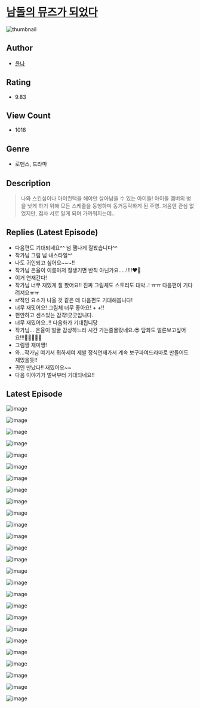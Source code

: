 # [남돌의 뮤즈가 되었다](https://comic.naver.com/bestChallenge/list?titleId=810470)
![thumbnail](https://image-comic.pstatic.net/user_contents_data/challenge_comic/2023/05/23/328858/upload_3761409703828207972_480x623.jpeg)

## Author
- [윤나](https://comic.naver.com/artistTitle?id=328858)

## Rating
- 9.83

## View Count
- 1018

## Genre
- 로맨스, 드라마

## Description
> 나와 스킨십이나 아이컨택을 해야만 살아남을 수 있는 아이돌! 아이돌 멤버의 병을 낫게 하기 위해 모든 스케줄을 동행하며 동거동락하게 된 주영. 처음엔 관심 없었지만, 점차 서로 알게 되며 가까워지는데..

## Replies (Latest Episode)
- 다음편도 기대되네요^^ 넘 잼나게 잘봤습니다^^
- 작가님 그림 넘 내스타일^^
- 나도 귀인되고 싶어요~~~!!
- 작가님 은율이 이름마저 잘생기면 반칙 아닌가요.....!!!!❤️‍🔥
- 이거 연재간다!
- 작가님 너무 재밌게 잘 봤어요!! 진짜 그림체도 스토리도 대박..! ㅠㅠ 다음편이 기다려져요ㅠㅠ
- sf적인 요소가 나올 것 같은 데 다음편도 기대해봅니다!
- 너무 재밋어요! 그림체 너무 좋아요! + +!!
- 편안하고 센스있는 감각!굿굿입니다.
- 너무 재밌어요..!! 다음화가 기대됩니당
- 작가님... 은율이 얼굴 감상하느라 시간 가는줄몰랐네요.😍 담화도 얼른보고싶어요!!!💖💖💖💖💖
- 그림짱 재미짱!
- 와...작가님 여기서 뭐하세여 제발 정식연재가서 계속 보구파여드라마로 만들어도 재밌을듯!!
- 귀인 만났다!! 재밌어요~~
- 다음 이야기가 벌써부터 기대되네요!!

## Latest Episode
![image](https://image-comic.pstatic.net/user_contents_data/challenge_comic/2023/05/23/328858/upload_3558467349406442293.jpeg)

![image](https://image-comic.pstatic.net/user_contents_data/challenge_comic/2023/05/23/328858/upload_3545849344607793718.jpeg)

![image](https://image-comic.pstatic.net/user_contents_data/challenge_comic/2023/05/23/328858/upload_3558519244811756390.jpeg)

![image](https://image-comic.pstatic.net/user_contents_data/challenge_comic/2023/05/23/328858/upload_3991936815576080946.jpeg)

![image](https://image-comic.pstatic.net/user_contents_data/challenge_comic/2023/05/23/328858/upload_7363447183391273830.jpeg)

![image](https://image-comic.pstatic.net/user_contents_data/challenge_comic/2023/05/23/328858/upload_3630243459055696177.jpeg)

![image](https://image-comic.pstatic.net/user_contents_data/challenge_comic/2023/05/23/328858/upload_7149855161172703024.jpeg)

![image](https://image-comic.pstatic.net/user_contents_data/challenge_comic/2023/05/23/328858/upload_3979038269435424868.jpeg)

![image](https://image-comic.pstatic.net/user_contents_data/challenge_comic/2023/05/23/328858/upload_3703191868770891831.jpeg)

![image](https://image-comic.pstatic.net/user_contents_data/challenge_comic/2023/05/23/328858/upload_3905236823327728436.jpeg)

![image](https://image-comic.pstatic.net/user_contents_data/challenge_comic/2023/05/23/328858/upload_3545802061393192036.jpeg)

![image](https://image-comic.pstatic.net/user_contents_data/challenge_comic/2023/05/23/328858/upload_3919318277334184505.jpeg)

![image](https://image-comic.pstatic.net/user_contents_data/challenge_comic/2023/05/23/328858/upload_7075209119248298341.jpeg)

![image](https://image-comic.pstatic.net/user_contents_data/challenge_comic/2023/05/23/328858/upload_3473742269006504753.jpeg)

![image](https://image-comic.pstatic.net/user_contents_data/challenge_comic/2023/05/23/328858/upload_3473180637621989680.jpeg)

![image](https://image-comic.pstatic.net/user_contents_data/challenge_comic/2023/05/23/328858/upload_7378412851677127481.jpeg)

![image](https://image-comic.pstatic.net/user_contents_data/challenge_comic/2023/05/23/328858/upload_7293361215565542456.jpeg)

![image](https://image-comic.pstatic.net/user_contents_data/challenge_comic/2023/05/23/328858/upload_3702577060560134967.jpeg)

![image](https://image-comic.pstatic.net/user_contents_data/challenge_comic/2023/05/23/328858/upload_7221018658916939572.jpeg)

![image](https://image-comic.pstatic.net/user_contents_data/challenge_comic/2023/05/23/328858/upload_3978423620974686518.jpeg)

![image](https://image-comic.pstatic.net/user_contents_data/challenge_comic/2023/05/23/328858/upload_3474863808749646135.jpeg)

![image](https://image-comic.pstatic.net/user_contents_data/challenge_comic/2023/05/23/328858/upload_7148679783178985825.jpeg)

![image](https://image-comic.pstatic.net/user_contents_data/challenge_comic/2023/05/23/328858/upload_3834870475825689394.jpeg)

![image](https://image-comic.pstatic.net/user_contents_data/challenge_comic/2023/05/23/328858/upload_3473454226283640417.jpeg)

![image](https://image-comic.pstatic.net/user_contents_data/challenge_comic/2023/05/23/328858/upload_3990811800435372852.jpeg)

![image](https://image-comic.pstatic.net/user_contents_data/challenge_comic/2023/05/23/328858/upload_7292510207185793592.jpeg)
